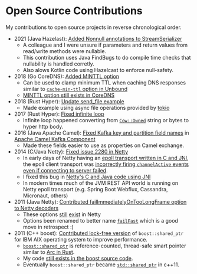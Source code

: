 # Open Source Contributions
My contributions to open source projects in reverse chronological order.

- 2021 (Java Hazelast): [Added Nonnull annotations to StreamSerializer](https://github.com/hazelcast/hazelcast/pull/18071)
  - A colleague and I were unsure if parameters and return values from read/write methods were nullable.
  - This contribution uses Java FindBugs to do compile time checks that nullability is handled corretly.
  - Also alows Kotlin code using Hazelcast to enforce null-safety.
- 2018 (Go CoreDNS): [Added MINTTL option](https://github.com/coredns/coredns/pull/2055)
  - Can be used to clamp minimum TTL when caching DNS responses similar to [`cache-min-ttl` option in Unbound](https://nlnetlabs.nl/documentation/unbound/unbound.conf/)
  - [MINTTL option still exists in CoreDNS](https://coredns.io/plugins/cache/)
- 2018 (Rust Hyper): [Update send_file example](https://github.com/hyperium/hyper/pull/1533/files)
  - Made example using async file operations provided by [tokio](https://tokio.rs/)
- 2017 (Rust Hyper): [Fixed infinite loop](https://github.com/hyperium/hyper/pull/1343)
  - Infinite loop happened converting from [`Cow::Owned`](https://doc.rust-lang.org/std/borrow/enum.Cow.html) string or bytes to hyper http body.
- 2016 (Java Apache Camel): [Fixed Kafka key and partition field names](https://github.com/apache/camel/pull/785/files) in [Apache Camel Kafka Component](https://github.com/apache/camel/pull/785/files)
  - Made these fields easier to use as properties on Camel exchange.
- 2014 (C/Java Netty): [Fixed issue 2280 in Netty](https://github.com/netty/netty/pull/2294/files)
  - In early days of Netty having an [epoll transport written in C and JNI](https://netty.io/wiki/native-transports.html), the epoll client transport was [incorrectly firing `channelActive` events even if connecting to server failed](https://github.com/netty/netty/issues/2280).
  - I fixed this bug in [Netty's C and Java code using JNI](https://github.com/netty/netty/pull/2294/files)
  - In modern times much of the JVM REST API world is running on Netty epoll transport (e.g. Spring Boot Webflux, Cassandra, Micronaut, others)
- 2011 (Java Netty): [Contributed failImmediatelyOnTooLongFrame option to Netty decoders](https://github.com/netty/netty/pull/25)
  - These options [still](https://github.com/netty/netty/blob/4.1/codec/src/main/java/io/netty/handler/codec/DelimiterBasedFrameDecoder.java#L67) [exist](https://github.com/netty/netty/blob/4.1/codec/src/main/java/io/netty/handler/codec/LengthFieldBasedFrameDecoder.java#L196) in Netty
  - Options been renamed to better name [`failFast`](https://github.com/netty/netty/commit/0850449b096218c1bf1c5de5e9603ff490f8efcb) which is a good move in retrospect :)
- 2011 (C++ boost): [Contributed lock-free version](https://lists.boost.org/boost-bugs/2011/12/20673.php) of `boost::shared_ptr` for IBM AIX operating system to improve performance.
  - [`boost::shared_ptr`](https://theboostcpplibraries.com/boost.smartpointers-shared-ownership) is reference-counted, thread-safe smart pointer similar to [Arc in Rust](https://doc.rust-lang.org/std/sync/struct.Arc.html).
  - My code [still exists in the boost source code](https://github.com/boostorg/smart_ptr/blob/develop/include/boost/smart_ptr/detail/sp_counted_base_aix.hpp).
  - Eventually `boost::shared_ptr` became [`std::shared_ptr`](https://en.cppreference.com/w/cpp/memory/shared_ptr) in c++11.
